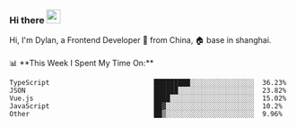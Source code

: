 ### Hi there <img src="https://media.giphy.com/media/hvRJCLFzcasrR4ia7z/giphy.gif" width="25px">

<!-- ![visitors](https://visitor-badge.glitch.me/badge?page_id=dislfyer.dislfyer) --!>

Hi, I'm Dylan, a Frontend Developer 🚀 from China, 🏠 base in shanghai.
<br/>
<br/>

📊 **This Week I Spent My Time On:**


<!--START_SECTION:waka-->

```text
TypeScript                          █████████░░░░░░░░░░░░░░░░  36.23%
JSON                                ██████░░░░░░░░░░░░░░░░░░░  23.82%
Vue.js                              ████░░░░░░░░░░░░░░░░░░░░░  15.02%
JavaScript                          ██▓░░░░░░░░░░░░░░░░░░░░░░  10.2%
Other                               ██▒░░░░░░░░░░░░░░░░░░░░░░  9.96%
```

<!--END_SECTION:waka-->

<!--
**About Me:**
 -->
